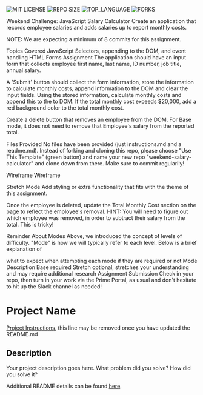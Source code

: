 ![MIT LICENSE](https://img.shields.io/github/license/scottbromander/the_marketplace.svg?style=flat-square)
![REPO SIZE](https://img.shields.io/github/repo-size/scottbromander/the_marketplace.svg?style=flat-square)
![TOP_LANGUAGE](https://img.shields.io/github/languages/top/scottbromander/the_marketplace.svg?style=flat-square)
![FORKS](https://img.shields.io/github/forks/scottbromander/the_marketplace.svg?style=social)

Weekend Challenge: JavaScript Salary Calculator
Create an application that records employee salaries and adds salaries up to report monthly costs.

NOTE: We are expecting a minimum of 8 commits for this assignment.

Topics Covered
JavaScript
Selectors, appending to the DOM, and event handling
HTML Forms
Assignment
The application should have an input form that collects employee first name, last name, ID number, job title, annual salary.

A 'Submit' button should collect the form information, store the information to calculate monthly costs, append information to the DOM and clear the input fields. Using the stored information, calculate monthly costs and append this to the to DOM. If the total monthly cost exceeds $20,000, add a red background color to the total monthly cost.

Create a delete button that removes an employee from the DOM. For Base mode, it does not need to remove that Employee's salary from the reported total.

Files Provided
No files have been provided (just instructions.md and a readme.md). Instead of forking and cloning this repo, please choose "Use This Template" (green button) and name your new repo "weekend-salary-calculator" and clone down from there. Make sure to commit regularily!

Wireframe
Wireframe

Stretch Mode
Add styling or extra functionality that fits with the theme of this assignment.

Once the employee is deleted, update the Total Monthly Cost section on the page to reflect the employee's removal. HINT: You will need to figure out which employee was removed, in order to subtract their salary from the total. This is tricky!

Reminder About Modes
Above, we introduced the concept of levels of difficulty. "Mode" is how we will typically refer to each level. Below is a brief explanation of

what to expect when attempting each mode
if they are required or not
Mode	Description
Base	required
Stretch	optional, stretches your understanding and may require additional research
Assignment Submission
Check in your repo, then turn in your work via the Prime Portal, as usual and don't hesitate to hit up the Slack channel as needed!

# Project Name

[Project Instructions](./INSTRUCTIONS.md), this line may be removed once you have updated the README.md

## Description

Your project description goes here. What problem did you solve? How did you solve it?

Additional README details can be found [here](https://github.com/PrimeAcademy/readme-template/blob/master/README.md).
